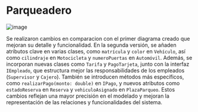 # Parqueadero

![image](https://github.com/user-attachments/assets/129b55bd-00e5-4e4f-bfe1-894a12b868a5)


Se realizaron cambios en comparacion con el primer diagrama creado que mejoran su detalle y funcionalidad. En la segunda versión, se añaden atributos clave en varias clases, como `matrícula` y `color` en `Vehículo`, así como `cilindraje` en `Motocicleta` y `numeroPuertas` en `Automóvil`. Además, se incorporan nuevas clases como `Tarifa` y `PagoTarjeta`, junto con la interfaz `IEmpleado`, que estructura mejor las responsabilidades de los empleados (`Supervisor` y `Cajero`). También se introducen métodos más específicos, como `realizarPago(monto: double)` en `IPago`, y nuevos atributos como `estadoReserva` en `Reserva` y `vehiculoAsignado` en `PlazaParqueo`. Estos cambios reflejan una mayor precisión en el modelado y mejoran la representación de las relaciones y funcionalidades del sistema.
